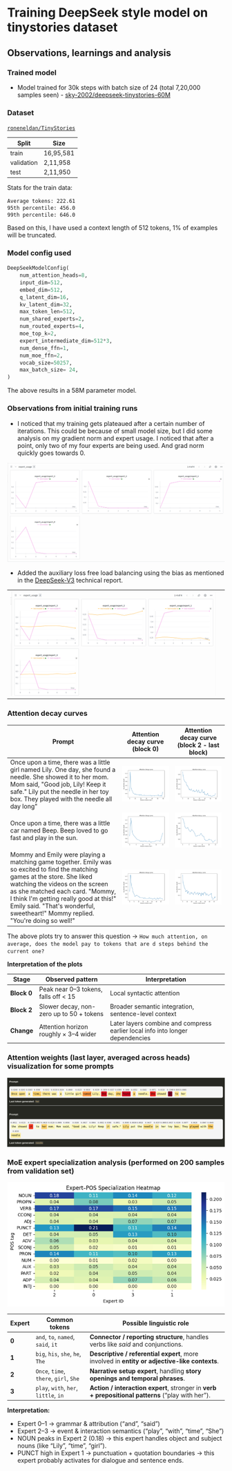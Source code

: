 # Training DeepSeek style model on tinystories dataset

## Observations, learnings and analysis

### Trained model
- Model trained for 30k steps with batch size of 24 (total 7,20,000 samples seen) - [sky-2002/deepseek-tinystories-60M](https://huggingface.co/sky-2002/deepseek-tinystories-60M)

### Dataset

[`roneneldan/TinyStories`](https://huggingface.co/datasets/roneneldan/TinyStories)

| Split     |  Size     |
|-----------|-----------|
| train     | 16,95,581 |
| validation| 2,11,958  |
| test      | 2,11,950  |


Stats for the train data:

```
Average tokens: 222.61
95th percentile: 456.0
99th percentile: 646.0
```

Based on this, I have used a context length of 512 tokens, 1% of examples will be truncated.


### Model config used

```python
DeepSeekModelConfig(
    num_attention_heads=8,
    input_dim=512,
    embed_dim=512,
    q_latent_dim=16,
    kv_latent_dim=32,
    max_token_len=512,
    num_shared_experts=2,
    num_routed_experts=4,
    moe_top_k=2,
    expert_intermediate_dim=512*3,
    num_dense_ffn=1,
    num_moe_ffn=2,
    vocab_size=50257,
    max_batch_size= 24,
)
```

The above results in a 58M parameter model.

### Observations from initial training runs

- I noticed that my training gets plateaued after a certain number of iterations. This could be because of small model size, but I did some analysis on my gradient norm and expert usage. I noticed that after a point, only two of my four experts are being used. And grad norm quickly goes towards 0.

![Expert usage](<images/expert_usage_before_1.png>)


- Added the auxiliary loss free load balancing using the bias as mentioned in the [DeepSeek-V3](https://arxiv.org/html/2412.19437v1) technical report. 

| | |
|---|---|
| ![Expert usage after fix](<images/expert_usage_after_1.png>) | |



### Attention decay curves

| Prompt | Attention decay curve (block 0) | Attention decay curve (block 2 - last block) |
|--------|-----------------------|----------------|
| Once upon a time, there was a little girl named Lily. One day, she found a needle. She showed it to her mom. Mom said, \"Good job, Lily! Keep it safe.\" Lily put the needle in her toy box. They played with the needle all day long" | ![attn_decay_1](images/attn_decay_1.png) | ![attn_decay_1_2](images/attn_decay_1_2.png) |
| Once upon a time, there was a little car named Beep. Beep loved to go fast and play in the sun. | ![attn_decay_2](images/attn_decay_2.png) | ![attn_decay_2_2](images/attn_decay_2_2.png) |
| Mommy and Emily were playing a matching game together. Emily was so excited to find the matching games at the store. She liked watching the videos on the screen as she matched each card. "Mommy, I think I'm getting really good at this!" Emily said. "That's wonderful, sweetheart!" Mommy replied. "You're doing so well!" | ![attn_decay_3](images/attn_decay_3.png) | ![attn_decay_3_2](images/attn_decay_3_2.png) |

The above plots try to answer this question -> `How much attention, on average, does the model pay to tokens that are d steps behind the current one?`

**Interpretation of the plots**

| Stage       | Observed pattern                         | Interpretation                                                                |
| ----------- | ---------------------------------------- | ----------------------------------------------------------------------------- |
| **Block 0** | Peak near 0–3 tokens, falls off < 15     | Local syntactic attention                                                     |
| **Block 2** | Slower decay, non-zero up to 50 + tokens | Broader semantic integration, sentence-level context                          |
| **Change**  | Attention horizon roughly × 3–4 wider    | Later layers combine and compress earlier local info into longer dependencies |


### Attention weights (last layer, averaged across heads) visualization for some prompts
![attn_score_vis](images/attn_score_vis.png)


### MoE expert specialization analysis (performed on 200 samples from validation set)

![expert_moe_specialization](images/expert_moe_specialization.png)

| Expert | Common tokens                          | Possible linguistic role                                                                          |
| ------ | -------------------------------------- | ------------------------------------------------------------------------------------------------- |
| **0**  | `and`, `to`, `named`, `said`, `it`     | **Connector / reporting structure**, handles verbs like *said* and conjunctions.                  |
| **1**  | `big`, `his`, `she`, `he`, `The`       | **Descriptive / referential expert**, more involved in **entity or adjective-like contexts**.     |
| **2**  | `Once`, `time`, `there`, `girl`, `She` | **Narrative setup expert**, handling **story openings and temporal phrases**.                     |
| **3**  | `play`, `with`, `her`, `little`, `in`  | **Action / interaction expert**, stronger in **verb + prepositional patterns** (“play with her”). |

**Interpretation:**
- Expert 0–1 → grammar & attribution (“and”, “said”)
- Expert 2–3 → event & interaction semantics (“play”, “with”, “time”, “She”)
- NOUN peaks in Expert 2 (0.18) → this expert handles object and subject nouns (like “Lily”, “time”, “girl”).
- PUNCT high in Expert 1 → punctuation + quotation boundaries → this expert probably activates for dialogue and sentence ends.